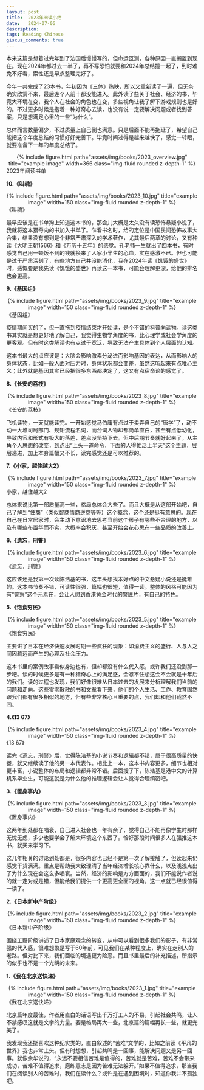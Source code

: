 ```yaml
---
layout: post
title:  2023年阅读小结
date:   2024-07-06
description:
tags: Reading Chinese
giscus_comments: true
---
```


本来这篇是想着过完年到了法国后慢慢写的，但命运叵测，各种原因一直搁置到现在。现在2024年都过去一半了，再不写恐怕就要和2024年总结撞一起了，到时难免不好看，索性还是早点整理完好了。

今年一共完成了23本书，年初因为《三体》热映，所以又重新读了一遍，但无奈确实欣赏不来，最后连个人前十都没能进入。此外读了些关于社会、经济的书，毕竟大环境在变，我个人在社会的角色也在变，多些视角让我了解下游戏规则也是好的。不过更多时候是抱着一种好奇心去读，也没有说一定要解决问题或者找到答案，只是想满足心里的一些“为什么”。

总体而言数量偏少，不过质量上自己倒也满意。只是后面不能再拖延了，希望自己能把这个年度总结的习惯好好完善下。毕竟时间过得是越来越快了，感觉一转眼，就要准备下一年的年度总结了。

<div class="row justify-content-sm-center" align="center">
    <div class="col-sm mt-3 mt-md-0">
        {% include figure.html path="assets/img/books/2023_overview.jpg" title="example image" width=366 class="img-fluid rounded z-depth-1" %}
    </div>
</div>
<div class="caption">
    2023年阅读书单
</div>

<b>10.《叫魂》</b>

<div class="row justify-content-sm-center" align="center">
    <div class="col-sm mt-3 mt-md-0">
        {% include figure.html path="assets/img/books/2023_10.jpg" title="example image" width=150 class="img-fluid rounded z-depth-1" %}
    </div>
</div>
<div class="caption">
    《叫魂》
</div>

最早应该是在书单狗上知道这本书的，那会儿大概是太久没有读恐怖悬疑小说了，我就将这本猎奇向的书加入书单了。乍看书名时，给的定位是中国民间恐怖故事大合集，结果没有想到是个非常严肃深入的学术著作，尤其最后两章的讨论，又有种读《大明王朝1566》和《万历十五年》的感觉。孔老师一生就出了四本书，有时感觉自己用一顿饭不到的钱就换来了人家小半生的心血，实在感激不已。但也可能是过于严肃深刻了，有些地方自己并没能消化，我在2024年读《饥饿的盛世》时，感慨要是我先读《饥饿的盛世》再读这一本书，可能会理解更深，给他的排名也会更高。

<b>9.《基因组》</b>

<div class="row justify-content-sm-center" align="center">
    <div class="col-sm mt-3 mt-md-0">
        {% include figure.html path="assets/img/books/2023_9.jpg" title="example image" width=150 class="img-fluid rounded z-depth-1" %}
    </div>
</div>
<div class="caption">
    《基因组》
</div>

疫情期间买的了，但一直拖到疫情结束才开始读，是个不错的科普向读物。读这类书其实就是想更好地了解自己，我觉得生物学角度的书，比心理学或社会学角度的更客观。但有时这类解读也有点过于宽泛，导致无法产生具体到个人层面的认知。

这本书最大的点应该是：大脑会影响激素分泌进而影响基因的表达，从而影响人的身体状态，比如一般人面对压力时，身体状况都会变差，虽然这听起来有点唯心主义；此外就是基因其实已经把很多东西都决定了，这又有点宿命论的感觉了。

<b>8.《长安的荔枝》</b>

<div class="row justify-content-sm-center" align="center">
    <div class="col-sm mt-3 mt-md-0">
        {% include figure.html path="assets/img/books/2023_8.jpg" title="example image" width=150 class="img-fluid rounded z-depth-1" %}
    </div>
</div>
<div class="caption">
    《长安的荔枝》
</div>

飞机读物，一天就能读完。一开始感觉马伯庸有点过于卖弄自己的“唐学”了，动不动一大堆司局部门、规矩流程名词，而台词人物却都简单直白，甚至有点低幼化，导致内容和形式有极大的落差，差点没坚持下去。但中后期节奏就好起来了，从主角个人思想的改变，到点出“上头一道命令，下面的人得忙活上半天”这个主题，层层递进，加上本身篇幅又不长，读完感觉还是可以推荐的。

<b>7.《小家，越住越大2》</b>

<div class="row justify-content-sm-center" align="center">
    <div class="col-sm mt-3 mt-md-0">
        {% include figure.html path="assets/img/books/2023_7.jpg" title="example image" width=150 class="img-fluid rounded z-depth-1" %}
    </div>
</div>
<div class="caption">
    小家，越住越大2
</div>

总体来说比第一部质量高一些，格局总体会大些了。而且大概是从这部开始吧，自己了解到“住商”（类似智商情商逆商等等）这个概念，这个还是挺有意思的。现在自己在日常居家时，会主动下意识地去思考当前这个房子有哪些不合理的地方，以及有哪些布置华而不实，大概率会积灰，甚至开始会花心思在一些品质的改善上。

<b>6.《遗忘，刑警》</b>

<div class="row justify-content-sm-center" align="center">
    <div class="col-sm mt-3 mt-md-0">
        {% include figure.html path="assets/img/books/2023_6.jpg" title="example image" width=150 class="img-fluid rounded z-depth-1" %}
    </div>
</div>
<div class="caption">
    《遗忘，刑警》
</div>

这应该还是我第一次读陈浩基的书，这年头想找本好点的中文悬疑小说还是挺难的。这本书节奏不错，可读性很强，篇幅也很短，值得一读。整体的风格可能因为有“警察”这个元素在，会让人想到香港黄金时代的警匪片，有自己的特色。

<b>5.《饱食穷民》</b>

<div class="row justify-content-sm-center" align="center">
    <div class="col-sm mt-3 mt-md-0">
        {% include figure.html path="assets/img/books/2023_5.jpg" title="example image" width=150 class="img-fluid rounded z-depth-1" %}
    </div>
</div>
<div class="caption">
    《饱食穷民》
</div>

主要讲了日本在经济快速发展时期一些疯狂的现象：如消费主义的盛行、人与人之间因疏远而产生的心理及社会压力。

这本书里的案例故事看似身边也有，但却都没有什么代入感，或许我们还没到那一步吧。读的时候更多是有一种猎奇心上的满足感，会忍不住想这会不会就是十年后的我们。读的过程也发现，我们好像很难从日本过去的发展来分析理解我们当前的问题和走向。这些零零散散的书和文章看下来，他们的个人生活、工作、教育固然跟我们都有很多相似的地方，但有些非常核心且重要的点，我们却和他们截然不同。

<b>4.《13 67》</b>

<div class="row justify-content-sm-center" align="center">
    <div class="col-sm mt-3 mt-md-0">
        {% include figure.html path="assets/img/books/2023_4.jpg" title="example image" width=150 class="img-fluid rounded z-depth-1" %}
    </div>
</div>
<div class="caption">
    《13 67》
</div>

读完《遗忘，刑警》后，觉得陈浩基的小说节奏和逻辑都不错，属于很高质量的快餐，就又继续读了他的另一本代表作。相比上一本，这本书内容更多，细节也相对更丰富，小说整体的布局和逻辑都非常不错。后面搜了下，陈浩基是港中文的计算机系毕业生，可能这就是为什么他的推理逻辑会让人觉得合理缜密吧。

<b>3.《置身事内》</b>

<div class="row justify-content-sm-center" align="center">
    <div class="col-sm mt-3 mt-md-0">
        {% include figure.html path="assets/img/books/2023_3.jpg" title="example image" width=150 class="img-fluid rounded z-depth-1" %}
    </div>
</div>
<div class="caption">
    《置身事内》
</div>

这两年到处都在唱衰，自己进入社会也一年有余了，觉得自己不能再像学生时那样无忧无虑，多少也要学会了解大环境这个东西了。恰好那段时间很多人在强推这本书，就买来学习下。

这几年相关的讨论到处都是，很多内容也已经不是第一次了解接触了，但读起来仍感觉干货满满。重点是帮助我大致理清了当年经济增长核心靠什么，以及浅浅点出了为什么现在会这么多唱衰。当然，经济的影响是方方面面的，我们不能说作者说的就一定对或是错，但能给我们提供一个更高更全面的视角，这一点就已经很值得一读了。

<b>2.《日本新中产阶级》</b>

<div class="row justify-content-sm-center" align="center">
    <div class="col-sm mt-3 mt-md-0">
        {% include figure.html path="assets/img/books/2023_2.jpg" title="example image" width=150 class="img-fluid rounded z-depth-1" %}
    </div>
</div>
<div class="caption">
    《日本新中产阶级》
</div>

围绕工薪阶级讲述了日本家庭观念的转变，从中可以看到很多我们的影子，有非常强的代入感，很难想象是写于60年前，可见我们在某种程度上，确实在走别人的老路。但对比下来，我们面临的境遇更为险恶。而且书里最后的补充描述，所指示的似乎也不是一个光明的未来。

<b>1.《我在北京送快递》</b>

<div class="row justify-content-sm-center" align="center">
    <div class="col-sm mt-3 mt-md-0">
        {% include figure.html path="assets/img/books/2023_1.jpg" title="example image" width=150 class="img-fluid rounded z-depth-1" %}
    </div>
</div>
<div class="caption">
    《我在北京送快递》
</div>

北京篇年度最佳，作者用直白的话语写出千万打工人的不易，引起社会共鸣，让人不禁感叹这就是文字的力量。要是格局再大一些，北京篇的篇幅再长一些，就更完美了。

我发现我还挺喜欢这种纪实类的，直白叙述的“苦难”文学的，比如之前读《平凡的世界》我也非常上头。但有时想想，引起共鸣是一回事，能解决问题又是另一回事。就像余华说的，“永远不要相信苦难是值得的，苦难就是苦难，苦难不会带来成功，苦难不值得追求，磨练意志是因为苦难无法躲开。”如果不值得追求，那当我们在阅读别人的苦难时，我们在读什么？或许是在遇到困境时，知道你我并不孤独吧。